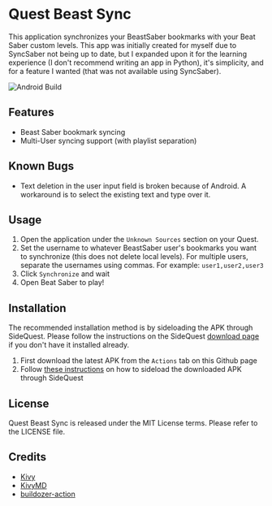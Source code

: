 # Quest Beast Sync

This application synchronizes your BeastSaber bookmarks with your Beat Saber custom levels. This app was initially created for myself due to SyncSaber not being up to date, but I expanded upon it for the learning experience (I don't recommend writing an app in Python), it's simplicity, and for a feature I wanted (that was not available using SyncSaber).

![Android Build](https://github.com/KyujuuAlpha/Quest-Beast-Sync/actions/workflows/build-android.yml/badge.svg)

## Features

- Beast Saber bookmark syncing
- Multi-User syncing support (with playlist separation)

## Known Bugs
- Text deletion in the user input field is broken because of Android.  A workaround is to select the existing text and type over it.

## Usage

1. Open the application under the `Unknown Sources` section on your Quest.
2. Set the username to whatever BeastSaber user's bookmarks you want to synchronize (this does not delete local levels).  For multiple users, separate the usernames using commas.  For example: `user1,user2,user3`
3. Click `Synchronize` and wait
4. Open Beat Saber to play!

## Installation

The recommended installation method is by sideloading the APK through SideQuest.  Please follow the instructions on the SideQuest [download page](https://sidequestvr.com/download) if you don't have it installed already.

1. First download the latest APK from the `Actions` tab on this Github page
2. Follow [these instructions](https://learn.adafruit.com/sideloading-on-oculus-quest/install-and-use-sidequest#install-a-custom-apk-3051314-9) on how to sideload the downloaded APK through SideQuest

## License

Quest Beast Sync is released under the MIT License terms.  Please refer to the LICENSE file.

## Credits
- [Kivy](https://kivy.org/#home)
- [KivyMD](https://github.com/kivymd/KivyMD)
- [buildozer-action](https://github.com/ArtemSBulgakov/buildozer-action)
